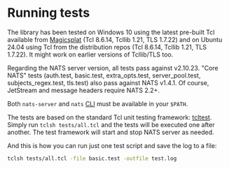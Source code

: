 # Running tests

The library has been tested on Windows 10 using the latest pre-built Tcl available from [Magicsplat](https://www.magicsplat.com) (Tcl 8.6.14, Tcllib 1.21, TLS 1.7.22) and on Ubuntu 24.04 using Tcl from the distribution repos (Tcl 8.6.14, Tcllib 1.21, TLS 1.7.22). It might work on earlier versions of Tcllib/TLS too.

Regarding the NATS server version, all tests pass against v2.10.23. "Core NATS" tests (auth.test, basic.test, extra_opts.test, server_pool.test, subjects_regex.test, tls.test) also pass against NATS v1.4.1. Of course, JetStream and message headers require NATS 2.2+.

Both `nats-server` and `nats` [CLI](https://github.com/nats-io/natscli) must be available in your `$PATH`.

The tests are based on the standard Tcl unit testing framework: [tcltest](https://www.tcl.tk/man/tcl8.6/TclCmd/tcltest.htm). Simply run `tclsh tests/all.tcl` and the tests will be executed one after another. The test framework will start and stop NATS server as needed.

And this is how you can run just one test script and save the log to a file:
```bash
tclsh tests/all.tcl -file basic.test -outfile test.log
```
